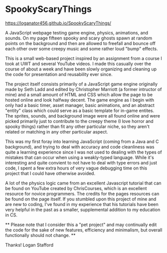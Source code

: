 # SpookyScaryThings

https://loganator456.github.io/SpookyScaryThings/

A JavaScript webpage testing game engine, physics, animations, and sounds. On my page fifteen spooky and scary ghosts spawn at random points on the background and then are allowed to freefall and bounce off each other over some creepy music and some rather loud "bump" effects.

This is a small web-based project inspired by an assignment from a course I took at UWT and several YouTube videos. I made this casually over the course of about a week and have been slowly organizing and cleaning up the code for presentation and reusability ever since.

The project itself consists primarily of a JavaScript game engine originally made by Seth Ladd and edited by Christopher Marriott (a former intructor of mine) and a small amount of HTML and CSS which allow the page to be hosted online and look halfway decent. The game engine as I begin with only had a basic timer, asset manager, basic animations, and an abstract "entity" class which could serve as a basic template for in-game entites. The sprites, sounds, and background image were all found online and were picked primarily just to contribute to the creepy theme (I love horror and spooky things) rather than fit any other particular niche, so they aren't related or matching in any other particular aspect.

This was my first foray into learning JavaScript (coming from a Java and C background), and trying to deal with accuracy and code cleanliness was quite a learning experience since I was not used to dealing with the types of mistakes that can occur when using a weakly-typed language. While it's interesting and quite convient to not have to deal with type errors and just code, I spent a few extra hours of very vague debugging time on this project that I could have otherwise avoided.

A lot of the physics logic came from an excellent Javascript tutorial that can be found on YouTube created by ChrisCourses, which is an excellent resource for novice programmers. The credits for the pages resources can be found on the page itself. If you stumbled upon this project of mine and are new to coding, I've found in my experience that his tutorials have been very helpful in the past as a smaller, supplemental addition to my education in CS.

** Please note that I consider this a "pet project" and may continually edit the code for the sake of new features, efficiency and minimalism, but overall functionally should not change. **

Thanks!
Logan Stafford